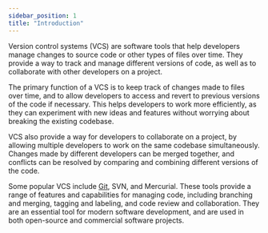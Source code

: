 ```yaml
---
sidebar_position: 1
title: "Introduction"
---
```


Version control systems (VCS) are software tools that help developers manage changes to source code or other types of files over time. They provide a way to track and manage different versions of code, as well as to collaborate with other developers on a project.

The primary function of a VCS is to keep track of changes made to files over time, and to allow developers to access and revert to previous versions of the code if necessary. This helps developers to work more efficiently, as they can experiment with new ideas and features without worrying about breaking the existing codebase.

VCS also provide a way for developers to collaborate on a project, by allowing multiple developers to work on the same codebase simultaneously. Changes made by different developers can be merged together, and conflicts can be resolved by comparing and combining different versions of the code.

Some popular VCS include [Git](/docs/015-devtools/04-versioncontrol/01-git), SVN, and Mercurial. These tools provide a range of features and capabilities for managing code, including branching and merging, tagging and labeling, and code review and collaboration. They are an essential tool for modern software development, and are used in both open-source and commercial software projects.
